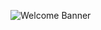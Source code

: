 ![Welcome Banner](banner.gif)



<!--


<br/>

<h3> 👨: &nbsp;About Me </h3>

- 😄 Male, 24 y/o, italian
- 👔 I'm currently working at [Distributed and Pervasive Intelligence Group](https://dipi-unimore.netlify.app/) at [University of Modena and Reggio Emilia](https://www.unimore.it/)
- 🔭 I’m currently working on Causal (Deep) Reinforcemnt Learning in multi-agent scenarios
- 👯 I’m always looking to collaborate with AI researchers

<br/>

<h3> 🛠 &nbsp;Tech Stack</h3>

- :space_invader:
  ![Python](https://img.shields.io/badge/Python-14354C?style=for-the-badge&logo=python&logoColor=white)
  ![C++](https://img.shields.io/badge/C++-00599C?style=flat-square&logo=C%2B%2B&logoColor=white) 
  ![Rapid](https://img.shields.io/badge/Rapid-0055DA.svg?style=for-the-badge&logo=Rapid&logoColor=white)
- :bulb: &nbsp;
  ![Jupiter](https://img.shields.io/badge/Jupyter-F37626.svg?style=for-the-badge&logo=Jupyter&logoColor=white)
  ![PyTorch](https://img.shields.io/badge/PyTorch-EE4C2C.svg?style=for-the-badge&logo=PyTorch&logoColor=white)
  ![Tensorflow](https://img.shields.io/badge/TensorFlow-FF6F00.svg?style=for-the-badge&logo=TensorFlow&logoColor=white)
  ![Keras](https://img.shields.io/badge/Keras-D00000.svg?style=for-the-badge&logo=Keras&logoColor=white)
- ⚙️ &nbsp;
  ![Git](https://img.shields.io/badge/Git-F05032?style=for-the-badge&logo=git&logoColor=white)
  ![GitHub](https://img.shields.io/badge/GitHub-100000?style=for-the-badge&logo=github&logoColor=white)
  ![Markdown](https://img.shields.io/badge/Markdown-000000?style=for-the-badge&logo=markdown&logoColor=white)
- 💻 &nbsp;
  ![Windows](https://img.shields.io/badge/Windows-0078D6?style=for-the-badge&logo=windows&logoColor=white)
  ![Linux](https://img.shields.io/badge/Linux-FCC624.svg?style=for-the-badge&logo=Linux&logoColor=black)


<br/>

<p>

## 📝 Recent Projects
### [Causal Reinfocement Learning in Gymnasium Environments: ](https://github.com/Giovannibriglia/CD_for_gymnasium)<br>
In progress for AAAI . <br>
Libraries Utilized: Gymnasium, Stable-Baselines3, Torch, CausalNex, Numpy, Matplotlib

### [Improving Reinforcement Learning Exploration with Causal Models of Core Environment Dynamics : ](https://github.com/Giovannibriglia/AgentGroup_CausalRL)<br>
Submitted to ECAI . <br>
Libraries Utilized: Gymnasium, Pandas, CausalNex, Torch, Numpy, Matplotlib

### [ Bearing Fault Detection and Recognition from Supply Currents with Decision Trees : ](https://github.com/Giovannibriglia/Bearing-fault-detection-and-recognition-from-supply-currents-with-decision-trees)<br>
https://ieeexplore.ieee.org/abstract/document/10376052 . <br>
Libraries Utilized: Scikit-Learn, Pandas, Hyperopt, Numpy, Matplotlib, Scipy

### [ Cross Load Generalization of Bearing Fault Recognition with Decision Trees: ](https://github.com/Giovannibriglia/Cross-Load-Generalization-of-Bearing-Fault-Recognition-with-Decision-Trees)<br>
https://ieeexplore.ieee.org/abstract/document/10381353 .<br>
Libraries Utilized: Scikit-Learn, Pandas, Hyperopt, Numpy, Matplotlib, Scipy

</p>


<h3> 🤝🏻 &nbsp;Connect with Me </h3> 

<p align="center">
<br>
<a href="https://www.linkedin.com/in/giovanni-briglia-929a20200/"><img src="https://img.shields.io/badge/linkedin-%230077B5.svg?&style=for-the-badge&logo=linkedin&logoColor=white" alt="LinkedIn" /></a>&nbsp;
<a href="https://scholar.google.it/citations?hl=it&authuser=2&user=92lmnVkAAAAJ"><img src="https://img.shields.io/badge/Google%20Scholar-4285F4.svg?style=for-the-badge&logo=Google-Scholar&logoColor=white" alt="GoogleScholar" /></a>&nbsp;
<a href="mailto:giovannibriglia@gmail.com?subject=Hola%20Jiji"><img src="https://img.shields.io/badge/gmail-%23D14836.svg?&style=for-the-badge&logo=gmail&logoColor=white" alt="Gmail"/></a>&nbsp;
<a href="https://Giovannibriglia.github.io/"><img alt="Website" src="https://img.shields.io/website?style=for-the-badge&up_message=portfolio&url=https%3A%2F%2FGiovannibriglia.github.io%2F"></a> -->
</p>


<br/> 
<p>

